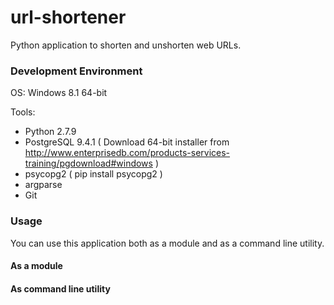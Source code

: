 # url-shortener
Python application to shorten and unshorten web URLs.

### Development Environment
OS: Windows 8.1 64-bit

Tools:
* Python 2.7.9
* PostgreSQL 9.4.1
( Download 64-bit installer from http://www.enterprisedb.com/products-services-training/pgdownload#windows )
* psycopg2 ( pip install psycopg2 )
* argparse
* Git

### Usage

You can use this application both as a module and as a command line utility.

#### As a module

#### As command line utility

